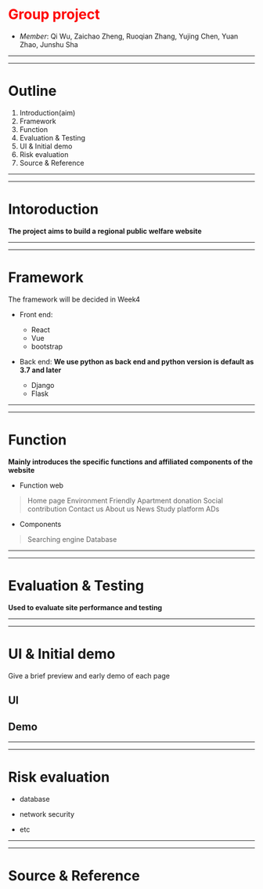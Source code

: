
<!-- time: Fri. 10/02/2022  -->



# <span style = 'color:red'>Group project</span>
+ *Member*: Qi Wu, Zaichao Zheng, Ruoqian Zhang, Yujing Chen, Yuan Zhao, Junshu Sha

---
---

# Outline

1. Introduction(aim)
2. Framework
3. Function
4. Evaluation & Testing
5. UI & Initial demo
6. Risk evaluation
7. Source & Reference

---
---

# Intoroduction

**The project aims to build a regional public welfare website**

---
---

# Framework
The framework will be decided in Week4
+ Front end:
  + React
  + Vue
  + bootstrap

+ Back end: **We use python as back end and python version is default as 3.7 and later**
  + Django
  + Flask

---
---

# Function 

**Mainly introduces the specific functions and affiliated components of the website**

+ Function web 
> Home page
> Environment Friendly
> Apartment donation
> Social contribution
> Contact us
> About us
> News
> Study platform
> ADs

+ Components
> Searching engine
> Database

---
---

# Evaluation & Testing
**Used to evaluate site performance and testing**

---
---

# UI & Initial demo
Give a brief preview and early demo of each page

## UI


## Demo

---
---

# Risk evaluation

+ database

+ network security

+ etc 

---
---

# Source & Reference

